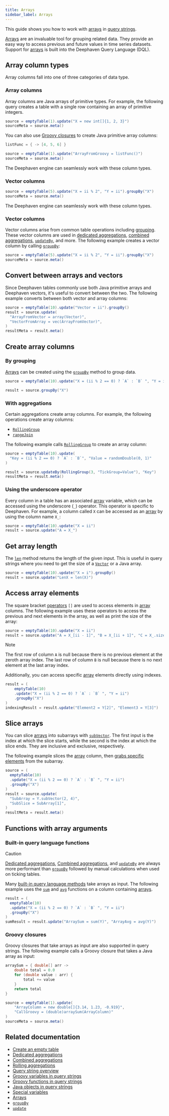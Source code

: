 ```yaml
---
title: Arrays
sidebar_label: Arrays
---
```


This guide shows you how to work with [arrays](../reference/query-language/types/arrays.md) in [query strings](./query-string-overview.md).

[Arrays](../reference/query-language/types/arrays.md) are an invaluable tool for grouping related data. They provide an easy way to access previous and future values in time series datasets. Support for [arrays](../reference/query-language/types/arrays.md) is built into the Deephaven Query Language (DQL).

## Array column types

Array columns fall into one of three categories of data type.

### Array columns

Array columns are Java arrays of primitive types. For example, the following query creates a table with a single row containing an array of primitive integers.

```groovy order=source,sourceMeta
source = emptyTable(1).update("X = new int[]{1, 2, 3}")
sourceMeta = source.meta()
```

You can also use [Groovy closures](./groovy-closures.md) to create Java primitive array columns:

```groovy order=source,source_meta
listFunc = { -> [4, 5, 6] }

source = emptyTable(1).update("ArrayFromGroovy = listFunc()")
sourceMeta = source.meta()
```

The Deephaven engine can seamlessly work with these column types.

### Vector columns

```groovy order=source,sourceMeta
source = emptyTable(5).update("X = ii % 2", "Y = ii").groupBy("X")
sourceMeta = source.meta()
```

The Deephaven engine can seamlessly work with these column types.

### Vector columns

Vector columns arise from common table operations including [grouping](./grouping-data.md). These vector columns are used in [dedicated aggregations](./dedicated-aggregations.md), [combined aggregations](./combined-aggregations.md), [`updateBy`](../reference/table-operations/update-by-operations/updateBy.md), and more. The following example creates a vector column by calling [`groupBy`](../reference/table-operations/group-and-aggregate/groupBy.md):

```groovy order=source,sourceMeta
source = emptyTable(5).update("X = ii % 2", "Y = ii").groupBy("X")
sourceMeta = source.meta()
```

## Convert between arrays and vectors

Since Deephaven tables commonly use both Java primitive arrays and Deephaven vectors, it's useful to convert between the two. The following example converts between both vector and array columns:

```groovy order=result,resultMeta,source
source = emptyTable(10).update("Vector = ii").groupBy()
result = source.update(
  "ArrayFromVector = array(Vector)",
  "VectorFromArray = vec(ArrayFromVector)",
)
resultMeta = result.meta()
```

## Create array columns

### By grouping

[Arrays](../reference/query-language/types/arrays.md) can be created using the [`groupBy`](../reference/table-operations/group-and-aggregate/groupBy.md) method to group data.

```groovy order=result,source
source = emptyTable(10).update("X = (ii % 2 == 0) ? `A` : `B` ", "Y = ii")

result = source.groupBy("X")
```

### With aggregations

Certain aggregations create array columns. For example, the following operations create array columns:

- [`RollingGroup`](../reference/table-operations/update-by-operations/rolling-group.md)
- [`rangeJoin`](../reference/table-operations/join/rangeJoin.md)

The following example calls [`RollingGroup`](../reference/table-operations/update-by-operations/rolling-group.md) to create an array column:

```groovy order=result,resultMeta,source
source = emptyTable(10).update(
  "Key = (ii % 2 == 0) ? `A` : `B`", "Value = randomDouble(0, 1)"
)

result = source.updateBy(RollingGroup(3, "TickGroup=Value"), "Key")
resultMeta = result.meta()
```

### Using the underscore operator

Every column in a table has an associated [array](../reference/query-language/types/arrays.md) variable, which can be accessed using the underscore (`_`) operator. This operator is specific to Deephaven. For example, a column called `X` can be accessed as an [array](../reference/query-language/types/arrays.md) by using the column name `X_`:

```groovy order=source,result
source = emptyTable(10).update("X = ii")
result = source.update("A = X_")
```

## Get array length

The [`len`](https://deephaven.io/core/javadoc/io/deephaven/function/Basic.html#len(byte[])) method returns the length of the given input. This is useful in query strings where you need to get the size of a [`Vector`](https://docs.deephaven.io/core/javadoc/io/deephaven/vector/Vector.html) or a Java array.

```groovy order=source,result
source = emptyTable(10).update("X = i").groupBy()
result = source.update("LenX = len(X)")
```

## Access array elements

The square bracket [operators](./operators.md) `[]` are used to access elements in [array](../reference/query-language/types/arrays.md) columns. The following example uses these operators to access the previous and next elements in the array, as well as print the size of the array:

```groovy order=source,result
source = emptyTable(10).update("X = ii")
result = source.update("A = X_[ii - 1]", "B = X_[ii + 1]", "C = X_.size()")
```

> [!NOTE]
> The first row of column `A` is null because there is no previous element at the zeroth array index. The last row of column `B` is null because there is no next element at the last array index.

Additionally, you can access specific [array](../reference/query-language/types/arrays.md) elements directly using indexes.

```groovy order=result,indexingResult
result = (
    emptyTable(10)
    .update("X = (ii % 2 == 0) ? `A` : `B` ", "Y = ii")
    .groupBy("X")
)
indexingResult = result.update("Element2 = Y[2]", "Element3 = Y[3]")
```

## Slice arrays

You can slice [arrays](../reference/query-language/types/arrays.md) into subarrays with [`subVector`](https://deephaven.io/core/javadoc/io/deephaven/engine/table/impl/ssms/LongSegmentedSortedMultiset.html#subVector(long,long)). The first input is the index at which the slice starts, while the second is the index at which the slice ends. They are inclusive and exclusive, respectively.

The following example slices the [array](../reference/query-language/types/arrays.md) column, then [grabs specific elements](#access-array-elements) from the subarray.

```groovy order=result,resultMeta,source
source = (
  emptyTable(10)
  .update("X = (ii % 2 == 0) ? `A` : `B` ", "Y = ii")
  .groupBy("X")
)
result = source.update(
  "SubArray = Y.subVector(2, 4)",
  "SubSlice = SubArray[1]",
)
resultMeta = result.meta()
```

## Functions with array arguments

### Built-in query language functions

> [!CAUTION]
> [Dedicated aggregations](./dedicated-aggregations.md), [Combined aggregations](./combined-aggregations.md), and [`updateBy`](./rolling-calculations.md) are always more performant than [`groupBy`](../reference/table-operations/group-and-aggregate/groupBy.md) followed by manual calculations when used on ticking tables.

Many [built-in query language methods](./built-in-functions.md) take arrays as input. The following example uses the [`sum`](https://docs.deephaven.io/core/javadoc/io/deephaven/function/Numeric.html#sum(io.deephaven.vector.LongVector)) and [`avg`](https://docs.deephaven.io/core/javadoc/io/deephaven/function/Numeric.html#avg(io.deephaven.vector.LongVector)) functions on a column containing [arrays](../reference/query-language/types/arrays.md).

```groovy order=result,sumResult
result = (
  emptyTable(10)
  .update("X = (ii % 2 == 0) ? `A` : `B` ", "Y = ii")
  .groupBy("X")
)
sumResult = result.update("ArraySum = sum(Y)", "ArrayAvg = avg(Y)")
```

### Groovy closures

Groovy closures that take arrays as input are also supported in query strings. The following example calls a Groovy closure that takes a Java array as input:

```groovy order=source,sourceMeta
arraySum = { double[] arr ->
    double total = 0.0
    for (double value : arr) {
        total += value
    }
    return total
}

source = emptyTable(1).update(
    "ArrayColumn = new double[]{3.14, 1.23, -0.919}",
    "CallGroovy = (double)arraySum(ArrayColumn)"
)
sourceMeta = source.meta()
```

## Related documentation

- [Create an empty table](./new-and-empty-table.md#emptytable)
- [Dedicated aggregations](./dedicated-aggregations.md)
- [Combined aggregations](./combined-aggregations.md)
- [Rolling aggregations](./rolling-calculations.md)
- [Query string overview](./query-string-overview.md)
- [Groovy variables in query strings](./groovy-variables.md)
- [Groovy functions in query strings](./groovy-closures.md)
- [Java objects in query strings](./java-classes.md)
- [Special variables](../reference/query-language/variables/special-variables.md)
- [Arrays](../reference/query-language/types/arrays.md)
- [`groupBy`](../reference/table-operations/group-and-aggregate/groupBy.md)
- [`update`](../reference/table-operations/select/update.md)
